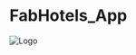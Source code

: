 # FabHotels_App
![Logo](https://user-images.githubusercontent.com/110292145/182829567-7b684b4f-dc4f-4614-94fa-06f650cd0850.png)
